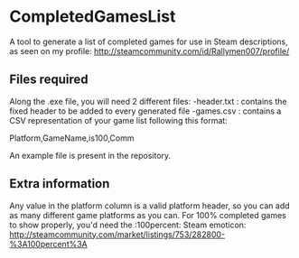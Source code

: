 # CompletedGamesList
A tool to generate a list of completed games for use in Steam descriptions, as seen on my profile: http://steamcommunity.com/id/Rallymen007/profile/

## Files required
Along the .exe file, you will need 2 different files:
-header.txt : contains the fixed header to be added to every generated file
-games.csv : contains a CSV representation of your game list following this format:

Platform,GameName,is100,Comm

An example file is present in the repository.

## Extra information
Any value in the platform column is a valid platform header, so you can add as many different game platforms as you can.
For 100% completed games to show properly, you'd need the :100percent: Steam emoticon: http://steamcommunity.com/market/listings/753/282800-%3A100percent%3A
